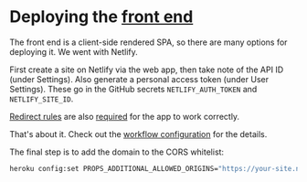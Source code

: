 # Deploying the [front end](https://github.com/srcclr/sapling-frontend)

The front end is a client-side rendered SPA, so there are many options for deploying it. We went with Netlify.

First create a site on Netlify via the web app, then take note of the API ID (under Settings). Also generate a personal access token (under User Settings). These go in the GitHub secrets `NETLIFY_AUTH_TOKEN` and `NETLIFY_SITE_ID`.

[Redirect rules](https://www.netlify.com/blog/2019/01/16/redirect-rules-for-all-how-to-configure-redirects-for-your-static-site/) are also [required](https://github.com/srcclr/sapling-frontend/blob/master/.github/actions/build/Dockerfile) for the app to work correctly.

That's about it. Check out the [workflow configuration](https://github.com/srcclr/sapling-frontend/blob/master/.github/workflows/main.yml) for the details.

The final step is to add the domain to the CORS whitelist:

```sh
heroku config:set PROPS_ADDITIONAL_ALLOWED_ORIGINS="https://your-site.netlify.com" -a sapling-planning
```
